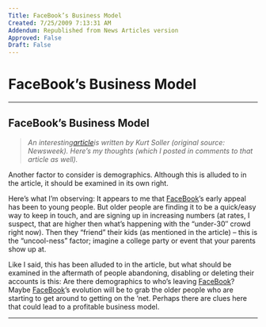 ```yaml
---
Title: FaceBook’s Business Model
Created: 7/25/2009 7:13:31 AM
Addendum: Republished from News Articles version
Approved: False
Draft: False
---
```

# FaceBook’s Business Model

---

## FaceBook’s Business Model
<script type="text/javascript" src="/DesktopModules/itcMetaPost/js/ca0c21fbdc85f6a1597417732d450607.ashx?hs=1"></script>

> *An interesting*[*article*](http://ghanabusinessnews.com/2009/07/23/will-facebook-survive-another-five-years-after-250-million-members/)*is written by Kurt Soller (original source: Newsweek). Here’s my thoughts (which I posted in comments to that article as well).*



Another factor to consider is demographics. Although this is alluded to in the article, it should be examined in its own right.



Here’s what I’m observing: It appears to me that [FaceBook](http://www.FaceBook.com)’s early appeal has been to young people. But older people are finding it to be a quick/easy way to keep in touch, and are signing up in increasing numbers (at rates, I suspect, that are higher then what’s happening with the “under-30″ crowd right now). Then they “friend” their kids (as mentioned in the article) – this is the “uncool-ness” factor; imagine a college party or event that your parents show up at.



Like I said, this has been alluded to in the article, but what should be examined in the aftermath of people abandoning, disabling or deleting their accounts is this: Are there demographics to who’s leaving [FaceBook](http://www.FaceBook.com)? Maybe [FaceBook](http://www.FaceBook.com)’s evolution will be to grab the older people who are starting to get around to getting on the ‘net. Perhaps there are clues here that could lead to a profitable business model.


<script src="/DesktopModules/itcMetaPost/js/m.js" type="text/javascript"></script>


---

